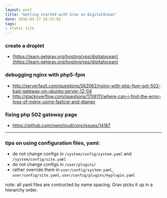 ```yaml
---
layout: post
title: "Getting started with Grav on DigitalOcean"
date: 2016-05-27 14:37:01
tags:
- static site
---
```


### create a droplet

- [https://learn.getgrav.org/hosting/vps/digitalocean](https://learn.getgrav.org/hosting/vps/digitalocean)

### debugging nginx with php5-fpm

- http://serverfault.com/questions/562062/nginx-with-php-fpm-got-502-bad-gateway-on-ubuntu-server-12-04
- http://stackoverflow.com/questions/1706111/where-can-i-find-the-error-logs-of-nginx-using-fastcgi-and-django

### fixing php 502 gateway page

- https://github.com/owncloud/core/issues/14187

-----

### tips on using configuration files, yaml:

- do not change configs in `/system/config/system.yaml` and `/system/config/site.yaml`
- do not change configs in `/user/plugins/`
- rather override them in `user/config/system.yaml`, `user/config/site.yaml`, `user/config/plugins/myplugin.yaml`

note: all yaml files are contructed by name spacing. Grav picks it up in a hierarchy order.


